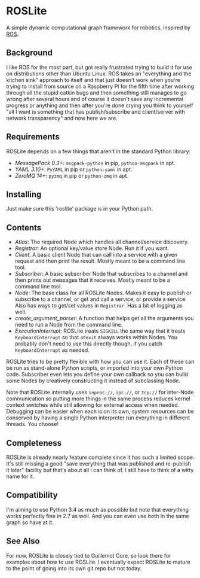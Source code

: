 ROSLite
=======

A simple dynamic computational graph framework for robotics,
inspired by [ROS](http://ros.org/).

Background
----------

I like ROS for the most part, but got really frustrated trying to build it
for use on distributions other than Ubuntu Linux. ROS takes an "everything
and the kitchen sink" approach to itself and that just doesn't work when
you're trying to install from source on a Raspberry Pi for the fifth time
after working through all the stupid catkin bugs and then something
still manages to go wrong after several hours and of course it doesn't save
any incremental progress or anything and then after you're done crying you
think to yourself "all I want is something that has publish/subscribe and
client/server with network transparency" and now here we are.

Requirements
------------

ROSLite depends on a few things that aren't in the standard Python library:

- *MessagePack 0.3+*: `msgpack-python` in pip, `python-msgpack` in apt.
- *YAML 3.10+*: `PyYAML` in pip or `python-yaml` in apt.
- *ZeroMQ 14+*: `pyzmq` in pip or `python-zmq` in apt.

Installing
----------

Just make sure this 'roslite' package is in your Python path.

Contents
--------

- *Atlas*: The required Node which handles all channel/service discovery.
- *Registrar*: An optional key/value store Node. Run it if you want.
- *Client*: A basic client Node that can call into a service with a given
  request and then print the result. Mostly meant to be a command line tool.
- *Subscriber*: A basic subscriber Node that subscribes to a channel and then
  prints out messages that it receives. Mostly meant to be a command line tool.
- *Node*: The base class for all ROSLite Nodes. Makes it easy to publish
  or subscribe to a channel, or get and call a service, or provide a service.
  Also has ways to get/set values in `Registrar`. Has a bit of logging as well.
- *create_argument_parser*: A function that helps get all the arguments you
  need to run a Node from the command line.
- *ExecutionInterrupt*: ROSLite treats `SIGKILL` the same way that it treats
  `KeyboardInterrupt` so that `atexit` always works within Nodes. You probably
  don't need to use this directly though, if you catch `KeyboardInterrupt` as
  needed.

ROSLite tries to be pretty flexible with how you can use it. Each of these
can be run as stand-alone Python scripts, or imported into your own Python
code. Subscriber even lets you define your own callback so you can
build some Nodes by creatively constructing it instead of subclassing Node.

Note that ROSLite internally uses `inproc://`, `ipc://`, or `tcp://` for
inter-Node communication so putting more things in the same process reduces
kernel context switches while still allowing for external access when needed.
Debugging can be easier when each is on its own, system resources can be
conserved by having a single Python interpreter run everything in different
threads. You choose!

Completeness
------------

ROSLite is already nearly feature complete since it has such a limited scope.
It's still missing a good "save everything that was published and re-publish
it later" facility but that's about all I can think of. I still have to think
of a witty name for it.

Compatibility
-------------

I'm aiming to use Python 3.4 as much as possible but note that everything works
perfectly fine in 2.7 as well. And you can even use both in the same graph so
have at it.

See Also
--------
For now, ROSLite is closely tied to Guillemot Core, so look there for
examples about how to use ROSLite. I eventually expect ROSLite to mature
to the point of going into its own git repo but not today.
